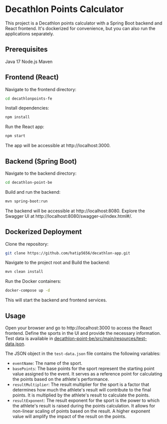 # Decathlon Points Calculator

This project is a Decathlon points calculator with a Spring Boot backend and React frontend. It's dockerized for convenience, but you can also run the applications separately.

## Prerequisites
Java 17
Node.js
Maven

## Frontend (React)

Navigate to the frontend directory:

```bash
cd decathlonpoints-fe
```
Install dependencies:

```bash
npm install
```
Run the React app:

```bash
npm start
```
The app will be accessible at http://localhost:3000.

## Backend (Spring Boot)

Navigate to the backend directory:

```bash
cd decathlon-point-be
```

Build and run the backend:

```bash
mvn spring-boot:run
```

The backend will be accessible at http://localhost:8080.
Explore the Swagger UI at http://localhost:8080/swagger-ui/index.html#/.

## Dockerized Deployment

Clone the repository:

```bash
git clone https://github.com/hatip5656/decathlon-app.git
```
Navigate to the project root and Build the backend:

```bash
mvn clean install
```
Run the Docker containers:

```bash
docker-compose up -d
```
This will start the backend and frontend services.

## Usage

Open your browser and go to http://localhost:3000 to access the React frontend.
Define the sports in the UI and provide the necessary information.
Test data is available in [decathlon-point-be/src/main/resources/test-data.json](decathlon-point-be/src/main/resources/test-data.json).

The JSON object in the `test-data.json` file contains the following variables:

- `eventName`: The name of the sport.
- `basePoints`: The base points for the sport represent the starting point value assigned to the event. It serves as a reference point for calculating the points based on the athlete's performance. 
- `resultMultiplier`: The result multiplier for the sport is a factor that determines how much the athlete's result will contribute to the final points. It is multiplied by the athlete's result to calculate the points. 
- `resultExponent`: The result exponent for the sport is the power to which the athlete's result is raised during the points calculation. It allows for non-linear scaling of points based on the result. A higher exponent value will amplify the impact of the result on the points.